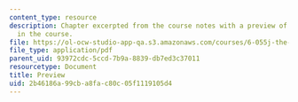 ```yaml
---
content_type: resource
description: Chapter excerpted from the course notes with a preview of materials covered
  in the course.
file: https://ol-ocw-studio-app-qa.s3.amazonaws.com/courses/6-055j-the-art-of-approximation-in-science-and-engineering-spring-2008/2b46186a99cba8fac80c05f1119105d4_feb06a.pdf
file_type: application/pdf
parent_uid: 93972cdc-5ccd-7b9a-8839-db7ed3c37011
resourcetype: Document
title: Preview
uid: 2b46186a-99cb-a8fa-c80c-05f1119105d4
---
```

